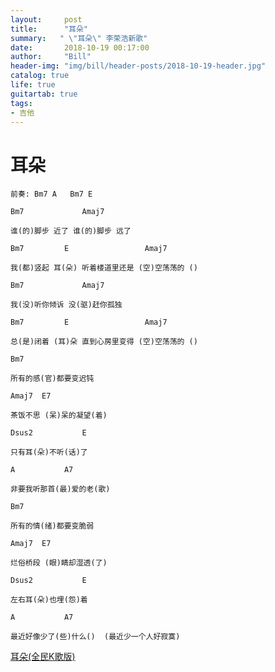 ```yaml
---
layout:     post
title:      "耳朵"
summary:   " \"耳朵\" 李荣浩新歌"
date:       2018-10-19 00:17:00
author:     "Bill"
header-img: "img/bill/header-posts/2018-10-19-header.jpg"
catalog: true
life: true
guitartab: true
tags:
- 吉他
---
```



# 耳朵

```
前奏: Bm7 A	Bm7	E

Bm7				Amaj7

谁(的)脚步 近了 谁(的)脚步 远了

Bm7			E				  Amaj7

我(都)竖起 耳(朵) 听着楼道里还是 (空)空荡荡的 ()

Bm7				Amaj7

我(没)听你倾诉 没(驱)赶你孤独

Bm7			E				  Amaj7

总(是)闭着 (耳)朵 直到心房里变得 (空)空荡荡的 ()

Bm7

所有的感(官)都要变迟钝

Amaj7  E7

茶饭不思 (呆)呆的凝望(着)

Dsus2			E

只有耳(朵)不听(话)了

A			A7

非要我听那首(最)爱的老(歌)

Bm7

所有的情(绪)都要变脆弱

Amaj7  E7

烂俗桥段 (眼)睛却湿透(了)

Dsus2			E

左右耳(朵)也埋(怨)着

A			A7

最近好像少了(些)什么()  (最近少一个人好寂寞)
```

[耳朵(全民K歌版)](http://node.kg.qq.com/play?s=zO5vzCzG_BA6Oz2n&g_f=personal)
